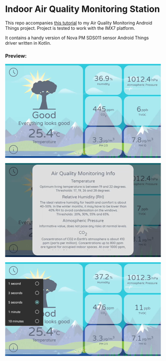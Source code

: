 # Indoor Air Quality Monitoring Station

This repo accompanies [this tutorial](test.com) to my Air Quality Monitoring Android Things project. Project is tested to work with the IMX7 platform.

It contains a handy version of Nova PM SDS011 sensor Android Things driver written in Kotlin.

### Preview:

![](/screenshots/screenshot-main-screen.png)

![](/screenshots/screenshot-info.png)

![](/screenshots/screenshot-dropdown.png)

